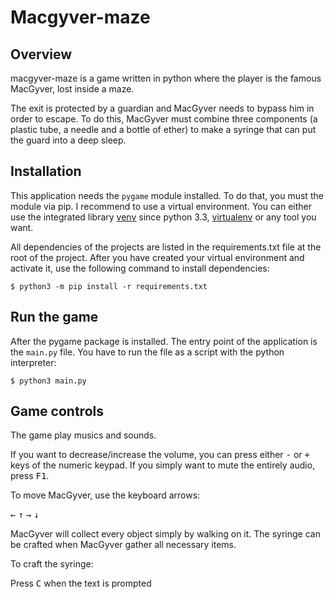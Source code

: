 # Macgyver-maze

## Overview
macgyver-maze is a game written in python where the player is the famous MacGyver, lost inside a maze. 

The exit is protected by a guardian and MacGyver needs to bypass him in order to escape. To do this, MacGyver 
must combine three components (a plastic tube, a needle and a bottle of ether) to make a syringe 
that can put the guard into a deep sleep.

## Installation
This application needs the `pygame` module installed. To do that, you must the module via pip. I recommend to use a
virtual environment. You can either use the integrated library [venv](https://docs.python.org/3.8/library/venv.html) 
since python 3.3, [virtualenv](https://virtualenv.pypa.io/en/latest/) or any tool you want.

All dependencies of the projects are listed in the requirements.txt file at the root of the project. 
After you have created your virtual environment and activate it, use the following command to install dependencies:

```shell script
$ python3 -m pip install -r requirements.txt
```

## Run the game
After the pygame package is installed. The entry point of the application is the `main.py` file.
You have to run the file as a script with the python interpreter:

```shell script
$ python3 main.py
```

## Game controls

The game play musics and sounds. 

If you want to decrease/increase the volume, 
you can press either <kbd>-</kbd> or <kbd>+</kbd> keys of the numeric keypad.
If you simply want to mute the entirely audio, press <kbd>F1</kbd>.

To move MacGyver, use the keyboard arrows:

<kbd>←</kbd> <kbd>↑</kbd> <kbd>→</kbd> <kbd>↓</kbd>

MacGyver will collect every object simply by walking on it. The syringe can be crafted when MacGyver gather all necessary items.

To craft the syringe:

Press <kbd>C</kbd> when the text is prompted

